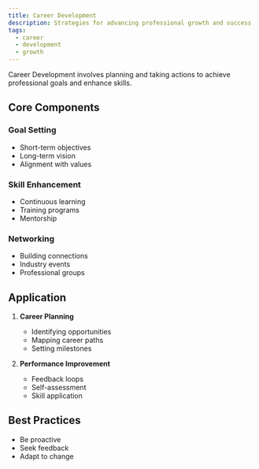 ```yaml
---
title: Career Development
description: Strategies for advancing professional growth and success
tags:
  - career
  - development
  - growth
---
```


Career Development involves planning and taking actions to achieve professional goals and enhance skills.

## Core Components

### Goal Setting

- Short-term objectives
- Long-term vision
- Alignment with values

### Skill Enhancement

- Continuous learning
- Training programs
- Mentorship

### Networking

- Building connections
- Industry events
- Professional groups

## Application

1. **Career Planning**

   - Identifying opportunities
   - Mapping career paths
   - Setting milestones

2. **Performance Improvement**
   - Feedback loops
   - Self-assessment
   - Skill application

## Best Practices

- Be proactive
- Seek feedback
- Adapt to change
